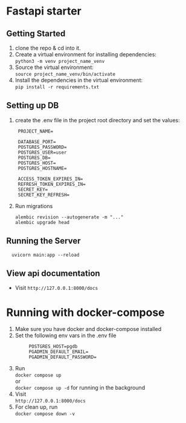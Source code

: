 # Fastapi starter

## Getting Started

1. clone the repo & cd into it.
2. Create a virtual environment for installing dependencies:
   <br/><nbsp/>`python3 -m venv project_name_venv`
3. Source the virtual environment:
   <br/><nbsp/>`source project_name_venv/bin/activate`
4. Install the dependencies in the virtual environment:
   <br/><nbsp/>`pip install -r requirements.txt`

## Setting up DB

1. create the .env file in the project root directory and set the values:
   ```shell
    PROJECT_NAME=

    DATABASE_PORT=
    POSTGRES_PASSWORD=
    POSTGRES_USER=user
    POSTGRES_DB=
    POSTGRES_HOST=
    POSTGRES_HOSTNAME=
    
    ACCESS_TOKEN_EXPIRES_IN=
    REFRESH_TOKEN_EXPIRES_IN=
    SECRET_KEY=
    SECRET_KEY_REFRESH=
   ```

2. Run migrations
   ```shell
   alembic revision --autogenerate -m "..."
   alembic upgrade head
   ```

## Running the Server

```shell
  uvicorn main:app --reload
```

## View api documentation

- Visit `http://127.0.0.1:8000/docs`

# Running with docker-compose

1. Make sure you have docker and docker-compose installed
2. Set the following env vars in the .env file
   ```shell
        POSTGRES_HOST=pgdb
        PGADMIN_DEFAULT_EMAIL=
        PGADMIN_DEFAULT_PASSWORD=
   ```
3. Run <br/>
   `docker compose up` <br/> or <br/>
   `docker compose up -d` for running in the background
4. Visit <br/>
   `http://127.0.0.1:8000/docs`
5. For clean up, run <br/>
   `docker compose down -v`
